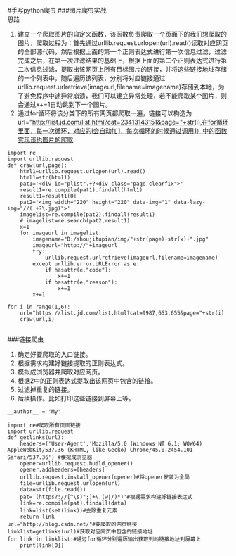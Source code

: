 #手写python爬虫
###图片爬虫实战  
思路
1. 建立一个爬取图片的自定义函数，该函数负责爬取一个页面下的我们想爬取的图片，爬取过程为：首先通过urllib.request.urlopen(url).read()读取对应网页的全部源代码，然后根据上面的第一个正则表达式进行第一次信息过滤，过滤完成之后，在第一次过滤结果的基础上，根据上面的第二个正则表达式进行第二次信息过滤，提取出该网页上所有目标图片的链接，并将这些链接地址存储的一个列表中，随后遍历该列表，分别将对应链接通过urllib.request.urlretrieve(imageurl,filename=imagename)存储到本地，为了避免程序中途异常崩溃，我们可以建立异常处理，若不能爬取某个图片，则会通过x+=1自动跳到下一个图片。  
2. 通过for循环将该分类下的所有网页都爬取一遍，链接可以构造为url="http://list.jd.com/list.html?cat=23413143151&page="+str(i),在for循环里面，每一次循环，对应的i会自动加1，每次循环的时候通过调用1）中的函数实现该也图片的爬取  
```    
import re  
import urllib.request  
def craw(url,page):  
    html1=urllib.request.urlopen(url).read()  
    html1=str(html1)  
    pat1='<div id="plist".+?<div class="page clearfix">'  
    result1=re.compile(pat1).findall(html1)  
    result1=result1[0]  
    pat2='<img width="220" height="220" data-img="1" data-lazy-img="//(.+?\.jpg)">'  
    imagelist=re.compile(pat2).findall(result1)  
    # imagelist=re.search(pat2,result1)  
    x=1  
    for imageurl in imagelist:  
        imagename="D:/shoujitupian/img/"+str(page)+str(x)+".jpg"  
        imageurl="http://"+imageurl  
        try:  
            urllib.request.urlretrieve(imageurl,filename=imagename)  
        except urllib.error.URLError as e:  
            if hasattr(e,"code"):  
                x+=1  
            if hasattr(e,"reason"):  
                x+=1  
        x+=1  
  
for i in range(1,6):  
    url="https://list.jd.com/list.html?cat=9987,653,655&page="+str(i)  
    craw(url,i)  
   
```  
###链接爬虫  
1. 确定好要爬取的入口链接。
2. 根据需求构建好链接提取的正则表达式。
3. 模拟成浏览器并爬取对应网页。
4. 根据2中的正则表达式提取出该网页中包含的链接。
5. 过滤掉重复的链接。
6. 后续操作。比如打印这些链接到屏幕上等。  
```
__author__ = 'My'

import re#爬取所有页面链接  
import urllib.request  
def getlinks(url):  
    headers=('User-Agent','Mozilla/5.0 (Windows NT 6.1; WOW64) AppleWebKit/537.36 (KHTML, like Gecko) Chrome/45.0.2454.101 Safari/537.36') #模拟成浏览器  
    opener=urllib.request.build_opener() 
    opener.addheaders=[headers]  
    urllib.request.install_opener(opener)#将opener安装为全局  
    file=urllib.request.urlopen(url)  
    data=str(file.read())  
    pat='(https?://[^\s)";]+\.(w|/)*)'#根据需求构建好链接表达式  
    link=re.compile(pat).findall(data)  
    link=list(set(link))#去除重复元素  
    return link  
url="http://blog.csdn.net/"#要爬取的网页链接   
linklist=getlinks(url)#获取对应网页中包含的链接地址  
for link in linklist:#通过for循环分别遍历输出获取到的链接地址到屏幕上  
    print(link[0])  
```  